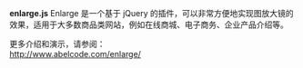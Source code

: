 **enlarge.js**
Enlarge 是一个基于 jQuery 的插件，可以非常方便地实现图放大镜的效果，适用于大多数商品类网站，例如在线商城、电子商务、企业产品介绍等。

更多介绍和演示，请参阅：  
http://www.abelcode.com/enlarge/
